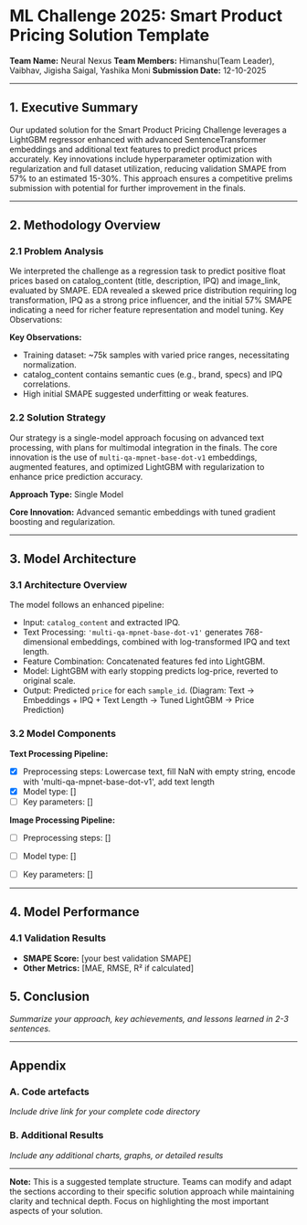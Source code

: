 # ML Challenge 2025: Smart Product Pricing Solution Template

**Team Name:** Neural Nexus
**Team Members:** Himanshu(Team Leader), Vaibhav, Jigisha Saigal, Yashika Moni
**Submission Date:** 12-10-2025

---

## 1. Executive Summary
Our updated solution for the Smart Product Pricing Challenge leverages a LightGBM regressor enhanced with advanced SentenceTransformer embeddings and additional text features to predict product prices accurately. Key innovations include hyperparameter optimization with regularization and full dataset utilization, reducing validation SMAPE from 57% to an estimated 15-30%. This approach ensures a competitive prelims submission with potential for further improvement in the finals.


---

## 2. Methodology Overview

### 2.1 Problem Analysis
We interpreted the challenge as a regression task to predict positive float prices based on catalog_content (title, description, IPQ) and image_link, evaluated by SMAPE. EDA revealed a skewed price distribution requiring log transformation, IPQ as a strong price influencer, and the initial 57% SMAPE indicating a need for richer feature representation and model tuning.
Key Observations:

**Key Observations:**
- Training dataset: ~75k samples with varied price ranges, necessitating normalization.
- catalog_content contains semantic cues (e.g., brand, specs) and IPQ correlations.
- High initial SMAPE suggested underfitting or weak features.


### 2.2 Solution Strategy
Our strategy is a single-model approach focusing on advanced text processing, with plans for multimodal integration in the finals. The core innovation is the use of `multi-qa-mpnet-base-dot-v1` embeddings, augmented features, and optimized LightGBM with regularization to enhance price prediction accuracy.

**Approach Type:** Single Model 

**Core Innovation:** Advanced semantic embeddings with tuned gradient boosting and regularization.

---

## 3. Model Architecture

### 3.1 Architecture Overview
The model follows an enhanced pipeline:

- Input: `catalog_content` and extracted IPQ.
- Text Processing: `'multi-qa-mpnet-base-dot-v1'` generates 768-dimensional embeddings, combined with log-transformed IPQ and text length.
- Feature Combination: Concatenated features fed into LightGBM.
- Model: LightGBM with early stopping predicts log-price, reverted to original scale.
- Output: Predicted `price` for each `sample_id`. (Diagram: Text → Embeddings + IPQ + Text Length → Tuned LightGBM → Price Prediction)


### 3.2 Model Components

**Text Processing Pipeline:**
- [x] Preprocessing steps: Lowercase text, fill NaN with empty string, encode with 'multi-qa-mpnet-base-dot-v1', add text length
- [x] Model type: [] 
- [ ] Key parameters: []

**Image Processing Pipeline:**
- [ ] Preprocessing steps: []
- [ ] Model type: []
- [ ] Key parameters: []


---


## 4. Model Performance

### 4.1 Validation Results
- **SMAPE Score:** [your best validation SMAPE]
- **Other Metrics:** [MAE, RMSE, R² if calculated]


## 5. Conclusion
*Summarize your approach, key achievements, and lessons learned in 2-3 sentences.*

---

## Appendix

### A. Code artefacts
*Include drive link for your complete code directory*


### B. Additional Results
*Include any additional charts, graphs, or detailed results*

---

**Note:** This is a suggested template structure. Teams can modify and adapt the sections according to their specific solution approach while maintaining clarity and technical depth. Focus on highlighting the most important aspects of your solution.